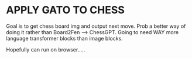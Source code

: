 # APPLY GATO TO CHESS

Goal is to get chess board img and output next move. Prob a better way of doing it rather than Board2Fen --> ChessGPT. Going to need WAY more language transformer blocks than image blocks.

Hopefully can run on browser.....
